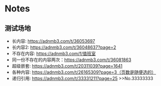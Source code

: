# Notes

## 测试场地

* 长内容: https://adnmb3.com/t/36053697
* 长内容2: https://adnmb3.com/t/36048637?page=2
* 不存在内容: https://adnmb3.com/f/值班室
* 同一份不存在的内容两次：https://adnmb3.com/t/36081863
* 超级嵌套: https://adnmb3.com/t/20311039?page=1641
* 各种内容: https://adnmb3.com/t/26165309?page=3（页数是随便选的）
* 递归引用: https://adnmb3.com/t/33331211?page=25 >>No.33333333